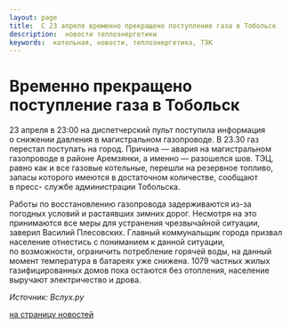 ```yaml
---
layout: page
title:  С 23 апреля временно прекращено поступление газа в Тобольск 
description:  новости теплоэнергетики
keywords:  котельная, новости, теплоэнергетика, ТЭК
---
```


# Временно прекращено поступление газа в Тобольск

23 апреля в 23:00 на диспетчерский пульт поступила информация о снижении
давления в магистральном газопроводе. В 23.30 газ перестал поступать на город.
Причина — авария на магистральном газопроводе в районе Аремзянки, а именно —
разошелся шов. ТЭЦ, равно как и все газовые котельные, перешли на резервное
топливо, запасы которого имеются в достаточном количестве, сообщают в пресс-
службе администрации Тобольска.

Работы по восстановлению газопровода задерживаются из-за погодных условий и
растаявших зимних дорог. Несмотря на это принимаются все меры для устранения
чрезвычайной ситуации, заверил Василий Плесовских. Главный коммунальщик города
призвал население отнестись с пониманием к данной ситуации, по возможности,
ограничить потребление горячей воды, на данный момент температура в батареях
уже снижена. 1079 частных жилых газифицированных домов пока остаются без
отопления, население выручают электричество и дрова.

_Источник: Вслух.ру_

[на страницу новостей](/news.shtml)

